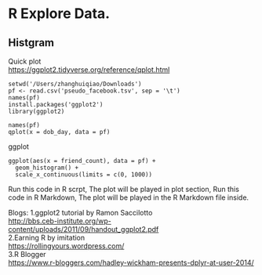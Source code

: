 # R Explore Data.
## Histgram
Quick plot
<br>https://ggplot2.tidyverse.org/reference/qplot.html
```
setwd('/Users/zhanghuiqiao/Downloads')
pf <- read.csv('pseudo_facebook.tsv', sep = '\t')
names(pf)
install.packages('ggplot2')
library(ggplot2)

names(pf)
qplot(x = dob_day, data = pf)

```
ggplot
```
ggplot(aes(x = friend_count), data = pf) +
  geom_histogram() +
  scale_x_continuous(limits = c(0, 1000))
```

Run this code in R scrpt, The plot will be played in plot section, Run this code in R Markdown, The plot will be played in the R Markdown file inside.

Blogs:
1.ggplot2 tutorial by Ramon Saccilotto
<br>http://bbs.ceb-institute.org/wp-content/uploads/2011/09/handout_ggplot2.pdf
<br>2.Earning R by imitation
<br>https://rollingyours.wordpress.com/
<br>3.R Blogger
<br>https://www.r-bloggers.com/hadley-wickham-presents-dplyr-at-user-2014/
